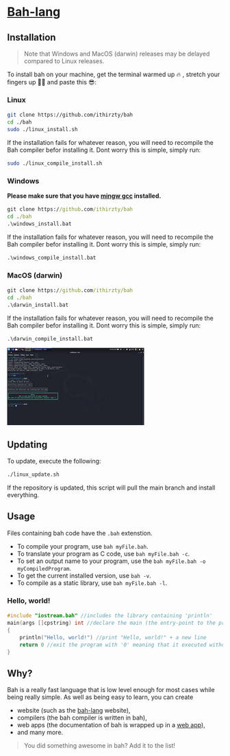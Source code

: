 # [Bah-lang](https://bah-lang.xyz)

## Installation
> Note that Windows and MacOS (darwin) releases may be delayed compared to Linux releases.

To install bah on your machine, get the terminal warmed up 🔥 , stretch your fingers up 🏋‍♂ and paste this 😎:
### Linux
```sh
git clone https://github.com/ithirzty/bah
cd ./bah
sudo ./linux_install.sh
```
If the installation fails for whatever reason, you will need to recompile the Bah compiler
befor installing it. Dont worry this is simple, simply run:
```sh
sudo ./linux_compile_install.sh
```

### Windows
**Please make sure that you have [mingw gcc](https://sourceforge.net/projects/mingw/) installed.**
```bat
git clone https://github.com/ithirzty/bah
cd ./bah
.\windows_install.bat
```
If the installation fails for whatever reason, you will need to recompile the Bah compiler
befor installing it. Dont worry this is simple, simply run:
```bat
.\windows_compile_install.bat
```

### MacOS (darwin)
```bat
git clone https://github.com/ithirzty/bah
cd ./bah
.\darwin_install.bat
```
If the installation fails for whatever reason, you will need to recompile the Bah compiler
befor installing it. Dont worry this is simple, simply run:
```bat
.\darwin_compile_install.bat
```


[![installation tutorial](./extra/install_thumb.jpg)](https://youtu.be/druJwBluvLc)

## Updating
To update, execute the following:
```sh
./linux_update.sh
```
If the repository is updated, this script will pull the main branch and install everything.

## Usage
Files containing bah code have the `.bah` extenstion.
- To compile your program, use `bah myFile.bah`.
- To translate your program as C code, use `bah myFile.bah -c`.
- To set an output name to your program, use the `bah myFile.bah -o myCompiledProgram`.
- To get the current installed version, use `bah -v`.
- To compile as a static library, use `bah myFile.bah -l`.

### Hello, world!
```c
#include "iostream.bah" //includes the library containing 'println'
main(args []cpstring) int //declare the main (the entry-point to the program)
{
    println("Hello, world!") //print "Hello, world!" + a new line
    return 0 //exit the program with '0' meaning that it executed without error
}
```

## Why?
Bah is a really fast language that is low level enough for most cases while being really simple.
As well as being easy to learn, you can create 
- website (such as the [bah-lang](https://bah-lang.xyz) website),
- compilers (the bah compiler is written in bah),
- web apps (the documentation of bah is wrapped up in a [web app](https://github.com/ithirzty/bah-website)),
- and many more.
> You did something awesome in bah? Add it to the list!
